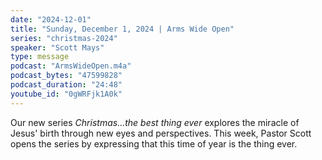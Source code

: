 ```yaml
---
date: "2024-12-01"
title: "Sunday, December 1, 2024 | Arms Wide Open"
series: "christmas-2024"
speaker: "Scott Mays"
type: message
podcast: "ArmsWideOpen.m4a"
podcast_bytes: "47599828"
podcast_duration: "24:48"
youtube_id: "0gWRFjk1A0k"
---
```

Our new series *Christmas...the best thing ever* explores the miracle of Jesus' birth through new eyes and perspectives. This week, Pastor Scott opens the series by expressing that this time of year is the thing ever.
